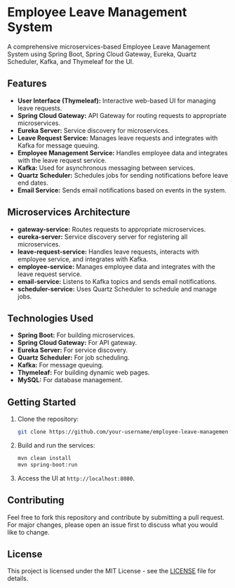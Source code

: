 # Employee Leave Management System

A comprehensive microservices-based Employee Leave Management System using Spring Boot, Spring Cloud Gateway, Eureka, Quartz Scheduler, Kafka, and Thymeleaf for the UI.

## Features
- **User Interface (Thymeleaf):** Interactive web-based UI for managing leave requests.
- **Spring Cloud Gateway:** API Gateway for routing requests to appropriate microservices.
- **Eureka Server:** Service discovery for microservices.
- **Leave Request Service:** Manages leave requests and integrates with Kafka for message queuing.
- **Employee Management Service:** Handles employee data and integrates with the leave request service.
- **Kafka:** Used for asynchronous messaging between services.
- **Quartz Scheduler:** Schedules jobs for sending notifications before leave end dates.
- **Email Service:** Sends email notifications based on events in the system.

## Microservices Architecture
- **gateway-service:** Routes requests to appropriate microservices.
- **eureka-server:** Service discovery server for registering all microservices.
- **leave-request-service:** Handles leave requests, interacts with employee service, and integrates with Kafka.
- **employee-service:** Manages employee data and integrates with the leave request service.
- **email-service:** Listens to Kafka topics and sends email notifications.
- **scheduler-service:** Uses Quartz Scheduler to schedule and manage jobs.

## Technologies Used
- **Spring Boot:** For building microservices.
- **Spring Cloud Gateway:** For API gateway.
- **Eureka Server:** For service discovery.
- **Quartz Scheduler:** For job scheduling.
- **Kafka:** For message queuing.
- **Thymeleaf:** For building dynamic web pages.
- **MySQL:** For database management.

## Getting Started
1. Clone the repository:
    ```bash
    git clone https://github.com/your-username/employee-leave-management.git
    ```
2. Build and run the services:
    ```bash
    mvn clean install
    mvn spring-boot:run
    ```
3. Access the UI at `http://localhost:8080`.

## Contributing
Feel free to fork this repository and contribute by submitting a pull request. For major changes, please open an issue first to discuss what you would like to change.

## License
This project is licensed under the MIT License - see the [LICENSE](LICENSE) file for details.
